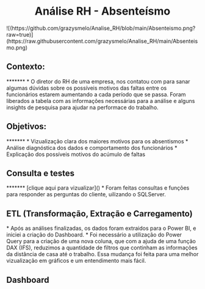 <h1 align="center">Análise RH - Absenteísmo</h1>
![(https://github.com/grazysmelo/Analise_RH/blob/main/Absenteismo.png?raw=true)](https://raw.githubusercontent.com/grazysmelo/Analise_RH/main/Absenteismo.png)

<h2>Contexto:</h2>
*******
* O diretor do RH de uma empresa, nos contatou com para sanar algumas dúvidas sobre os possíveis motivos das faltas entre os funcionários estarem aumentando
a cada período que se passa. Foram liberados a tabela com as informações necessárias para a análise e alguns insights de pesquisa para ajudar na performace do trabalho.

<h2>Objetivos:</h2>
*******
* Vizualização clara dos maiores motivos para os absentismos
* Análise diagnóstica dos dados e comportamento dos funcionários
* Explicação dos possíveis motivos do acúmulo de faltas

<h2>Consulta e testes</h2>
*******
[clique aqui para vizualizar]()
* Foram feitas consultas e funções para responder as perguntas do cliente, uilizando o SQLServer.
<p></p>

<h2>ETL (Transformação, Extração e Carregamento)</h2>
* Após as análises finalizadas, os dados foram extraidos para o Power BI, e iniciei a criação do Dashboard.
* Foi necessário a utilização do Power Query para a criação de uma nova coluna, que com a ajuda de uma função DAX (IFS), reduzimos
a quantidade de filtros que continham as informações da distância de casa até o trabalho. Essa mudança foi feita para uma melhor vizualização
em gráficos e um entendimento mais fácil.

<h2>Dashboard</h2>
<p></p>
<p></p>

